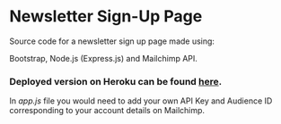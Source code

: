 # Newsletter Sign-Up Page

Source code for a newsletter sign up page made using:

Bootstrap, Node.js (Express.js) and Mailchimp API.

### Deployed version on Heroku can be found **[here](https://infinite-beach-57163.herokuapp.com)**.

In *app.js* file you would need to add your own API Key and Audience ID corresponding to your account details on Mailchimp.
